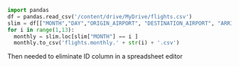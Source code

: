 ```python
import pandas
df = pandas.read_csv('/content/drive/MyDrive/flights.csv')
slim = df[["MONTH","DAY","ORIGIN_AIRPORT", "DESTINATION_AIRPORT", "ARRIVAL_DELAY", "ELAPSED_TIME", "DIVERTED", "CANCELLED"]].copy()
for i in range(1,13):
  monthly = slim.loc[slim["MONTH"] == i ]
  monthly.to_csv('flights.monthly.' + str(i) + '.csv')
```

Then needed to eliminate ID column in a spreadsheet editor
